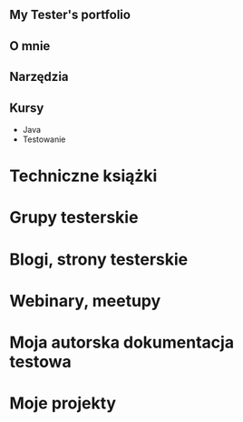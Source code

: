 ## My Tester's portfolio

## O mnie

## Narzędzia

## Kursy
* Java
* Testowanie

# Techniczne książki

# Grupy testerskie

# Blogi, strony testerskie

# Webinary, meetupy

# Moja autorska dokumentacja testowa

# Moje projekty
